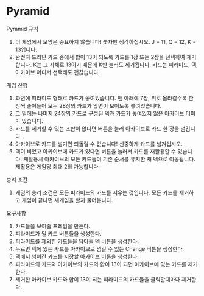 # Pyramid
Pyramid 규칙
1. 이 게임에서 모앙은 중요하지 않습니다! 숫자만 생각하십시오. J = 11, Q = 12, K = 13입니다.
2. 완전히 드러난 카드 중에서 합이 13이 되도록 카드를 1장 또는 2장을 선택하여 제거합니다. K는 그 자체로 13이기 때문에 K만 눌러도 제거됩니다. 카드는 피라미드, 덱, 아카이브 어디서 선택해도 괜찮습니다.  

게임 진행
1. 화면에 피라미드 형태로 카드가 놓여있습니다. 맨 아래에 7장, 위로 올라갈수록 한 장씩 줄어들어 모두 28장의 카드가 앞면이 보이도록 놓여있습니다.
2. 그 밑에는 나머지 24장의 카드로 구성된 덱과 카드가 놓여있지 않은 아카이브 더미가 있습니다.
3. 카드를 제거할 수 있는 조합이 없다면 버튼을 눌러 아카이브로 카드 한 장을 넘깁니다.
4. 아카이브로 카드를 넘기면 되돌릴 수 없습니다! 신중하게 카드를 넘겨십시오.
5. 덱이 비었고 아카이브에 카드가 있다면 버튼을 눌러서 카드를 재활용할 수 있습니다. 재활용시 아카이브의 모든 카드들이 기존 순서를 유지한 채 덱으로 이동됩니다. 재활용은 게임당 최대 2회 가능합니다.

승리 조건
1. 게임의 승리 조건은 모든 피라미드의 카드를 지우는 것입니다. 모든 카드를 제거하고 게임이 끝나면 새게임을 할지 물어봅니다.

요구사항
1. 카드들을 보여줄 프레임을 만든다.
2. 피라미드가 될 카드 버튼들을 생성한다.
3. 피라미드를 제외한 카드들을 담아둘 덱 버튼을 생성한다.
4. 누르면 덱에 있는 카드를 아카이브로 넘길 수 있는 Change 버튼을 생성한다.
5. 덱에서 넘어간 카드를 저장할 아카이브 버튼을 생성한다.
6. 피라미드의 카드와 아카이브의 카드의 합이 13이 되면 아카이브에 있는 카드를 제거한다.
7. 제거한 아카이브 카드와 합이 13이 되는 피라미드의 카드들을 클릭할때마다 제거한다.



